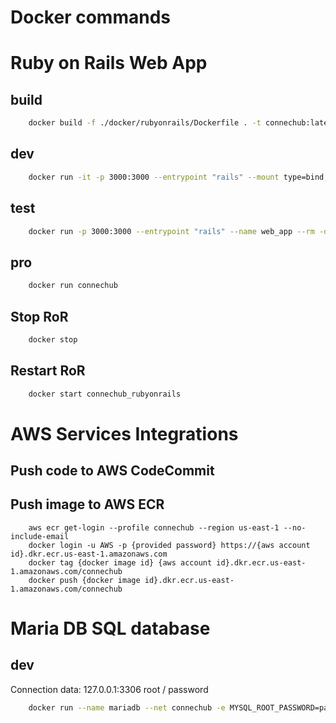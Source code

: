 # Docker commands

# Ruby on Rails Web App

## build
```bash
    docker build -f ./docker/rubyonrails/Dockerfile . -t connechub:latest

```

## dev

```bash
    docker run -it -p 3000:3000 --entrypoint "rails" --mount type=bind,source="$(pwd)",target=/app --name web_app --net connechub -d connechub:latest server -e development --binding 0.0.0.0
```
## test

```bash
    docker run -p 3000:3000 --entrypoint "rails" --name web_app --rm -d connechub:latest server -e test --binding 0.0.0.0
```

## pro

```bash
    docker run connechub
```

## Stop RoR

```bash
    docker stop
```

## Restart RoR

```bash
    docker start connechub_rubyonrails
```

# AWS Services Integrations

## Push code to AWS CodeCommit

## Push image to AWS ECR

```
    aws ecr get-login --profile connechub --region us-east-1 --no-include-email
    docker login -u AWS -p {provided password} https://{aws account id}.dkr.ecr.us-east-1.amazonaws.com
    docker tag {docker image id} {aws account id}.dkr.ecr.us-east-1.amazonaws.com/connechub
    docker push {docker image id}.dkr.ecr.us-east-1.amazonaws.com/connechub
```

# Maria DB SQL database
## dev

Connection data: 127.0.0.1:3306 root / password

```bash
    docker run --name mariadb --net connechub -e MYSQL_ROOT_PASSWORD=password -e MYSQL_USER=user -d -p 3306:3306 mariadb:latest
```

